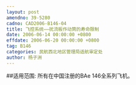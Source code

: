 ```yaml
---
layout: post
amendno: 39-5280
cadno: CAD2006-B146-04
title: 飞控系统——扰流板作动筒的寿命限制
date: 2006-06-14 00:00:00 +0800
effdate: 2006-06-20 00:00:00 +0800
tag: B146
categories: 民航西北地区管理局适航审定处
author: 杨子洲
---
```


##适用范围:
所有在中国注册的BAe 146全系列飞机。

